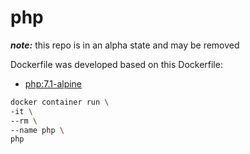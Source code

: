 # php
___note:___ this repo is in an alpha state and may be removed

Dockerfile was developed based on this Dockerfile:
* [php:7.1-alpine][dockerfile-php-url]

```sh
docker container run \
-it \
--rm \
--name php \
php
```


[dockerfile-php-url]: https://github.com/docker-library/php/blob/ddc7084c8a78ea12f0cfdceff7d03c5a530b787e/7.1/alpine/Dockerfile
